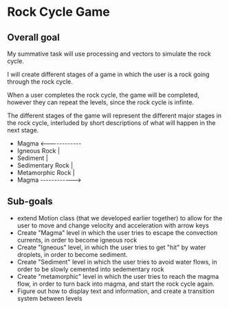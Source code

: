# Rock Cycle Game

## Overall goal

My summative task will use processing and vectors to simulate the rock cycle.

I will create different stages of a game in which the user is a rock going through the rock cycle.  

When a user completes the rock cycle, the game will be completed, however they can repeat the levels, since the rock cycle is infinte.

The different stages of the game will represent the different major stages in the rock cycle, interluded by short descriptions of what will happen in the next stage.
* Magma <------------
* Igneous Rock      |
* Sediment          |
* Sedimentary Rock  |
* Metamorphic Rock  |
* Magma ------------>

## Sub-goals

* extend Motion class (that we developed earlier together) to allow for the user to move and change velocity and acceleration with arrow keys
* Create "Magma" level in which the user tries to escape the convection currents, in order to become igneous rock
* Create "Igneous" level, in which the user tries to get "hit" by water droplets, in order to become sediment.
* Create "Sediment" level in which the user tries to avoid water flows, in order to be slowly cemented into sedementary rock
* Create "metamorphic" level in which the user tries to reach the magma flow, in order to turn back into magma, and start the rock cycle again.
* Figure out how to display text and information, and create a transition system between levels
